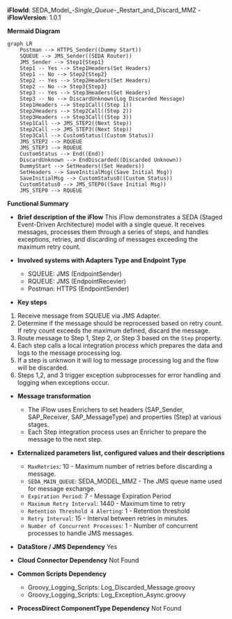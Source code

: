 **iFlowId**: SEDA_Model_-_Single_Queue_-_Restart_and_Discard_MMZ - **iFlowVersion**: 1.0.1

**Mermaid Diagram**
```mermaid
graph LR
    Postman --> HTTPS_Sender((Dummy Start))
    SQUEUE --> JMS_Sender((SEDA Router))
    JMS_Sender --> Step1{Step1}
    Step1 -- Yes --> Step1Headers(Set Headers)
    Step1 -- No --> Step2{Step2}
    Step2 -- Yes --> Step2Headers(Set Headers)
    Step2 -- No --> Step3{Step3}
    Step3 -- Yes --> Step3Headers(Set Headers)
    Step3 -- No --> DiscardUnknown(Log Discarded Message)
    Step1Headers --> Step1Call((Step 1))
    Step2Headers --> Step2Call((Step 2))
    Step3Headers --> Step3Call((Step 3))
    Step1Call --> JMS_STEP2((Next Step))
    Step2Call --> JMS_STEP3((Next Step))
    Step3Call --> CustomStatus((Custom Status))
    JMS_STEP2 --> RQUEUE
    JMS_STEP3 --> RQUEUE
    CustomStatus --> End((End))
    DiscardUnknown --> EndDiscarded((Discarded Unknown))
    DummyStart --> SetHeaders((Set Headers))
    SetHeaders --> SaveInitialMsg((Save Initial Msg))
    SaveInitialMsg --> CustomStatus0((Custom Status))
    CustomStatus0 --> JMS_STEP0((Save Initial Msg))
    JMS_STEP0 --> RQUEUE
```

**Functional Summary**
- **Brief description of the iFlow**
This iFlow demonstrates a SEDA (Staged Event-Driven Architecture) model with a single queue. It receives messages, processes them through a series of steps, and handles exceptions, retries, and discarding of messages exceeding the maximum retry count.

- **Involved systems with Adapters Type and Endpoint Type**
    - SQUEUE: JMS (EndpointSender)
    - RQUEUE: JMS (EndpointRecevier)
    - Postman: HTTPS (EndpointSender)

- **Key steps**
 1. Receive message from SQUEUE via JMS Adapter.
 2. Determine if the message should be reprocessed based on retry count. If retry count exceeds the maximum defined, discard the message.
 3. Route message to Step 1, Step 2, or Step 3 based on the `Step` property.
 4. Each step calls a local integration process which prepares the data and logs to the message processing log.
 5. If a step is unknwon it will log to message processing log and the flow will be discarded.
 6. Steps 1,2, and 3 trigger exception subprocesses for error handling and logging when exceptions occur.

- **Message transformation**
    - The iFlow uses Enrichers to set headers (SAP_Sender, SAP_Receiver, SAP_MessageType) and properties (Step) at various stages.
    - Each Step integration process uses an Enricher to prepare the message to the next step.

- **Externalized parameters list, configured values and their descriptions**
    - `MaxRetries`: 10 - Maximum number of retries before discarding a message.
    - `SEDA_MAIN_QUEUE`: SEDA_MODEL_MMZ - The JMS queue name used for message exchange.
    - `Expiration Period`: 7 - Message Expiration Period
    - `Maximum Retry Interval`: 1440 - Maximum time to retry
    - `Retention Threshold 4 Alerting`: 1 - Retention threshold
    - `Retry Interval`: 15 - Interval between retries in minutes.
    - `Number of Concurrent Processes`: 1 - Number of concurrent processes to handle JMS messages.

- **DataStore / JMS Dependency**
Yes

- **Cloud Connector Dependency**
Not Found

- **Common Scripts Dependency**
    - Groovy_Logging_Scripts: Log_Discarded_Message.groovy
    - Groovy_Logging_Scripts: Log_Exception_Async.groovy

- **ProcessDirect ComponentType Dependency**
Not Found